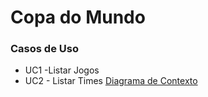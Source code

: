 # Copa do Mundo

### Casos de Uso
* UC1 -Listar Jogos
* UC2 - Listar Times
[Diagrama de Contexto]('./docs/diagramas/uc.png')